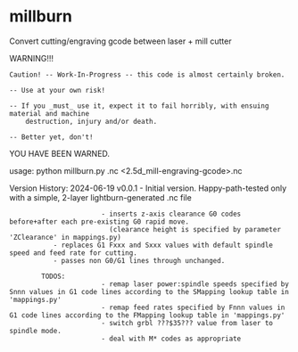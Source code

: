 # millburn
Convert cutting/engraving gcode between laser + mill cutter

WARNING!!!

    Caution! -- Work-In-Progress -- this code is almost certainly broken.

    -- Use at your own risk!

    -- If you _must_ use it, expect it to fail horribly, with ensuing material and machine 
        destruction, injury and/or death.

    -- Better yet, don't!

YOU HAVE BEEN WARNED.

usage: python millburn.py <laserburn-gcode>.nc <2.5d_mill-engraving-gcode>.nc

Version History:
2024-06-19    v0.0.1   - Initial version. Happy-path-tested only with a simple, 2-layer lightburn-generated .nc file 

                           - inserts z-axis clearance G0 codes before+after each pre-existing G0 rapid move.
                             (clearance height is specified by parameter 'ZClearance' in mappings.py)
			   - replaces G1 Fxxx and Sxxx values with default spindle speed and feed rate for cutting.
			   - passes non G0/G1 lines through unchanged.

			TODOS:
                           - remap laser power:spindle speeds specified by Snnn values in G1 code lines according to the SMapping lookup table in 'mappings.py'
                           - remap feed rates specified by Fnnn values in G1 code lines according to the FMapping lookup table in 'mappings.py'
                           - switch grbl ???$35??? value from laser to spindle mode.
                           - deal with M* codes as appropriate


